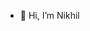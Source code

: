- 👋 Hi, I’m Nikhil

<!---
nikhilpanwar819/nikhilpanwar819 is a ✨ special ✨ repository because its `README.md` (this file) appears on your GitHub profile.
You can click the Preview link to take a look at your changes.
--->
